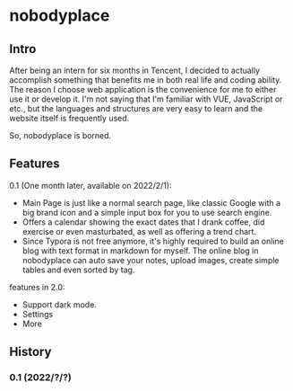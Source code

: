 # nobodyplace

## Intro

After being an intern for six months in Tencent, I decided to actually accomplish something that benefits me in both real life and coding ability.
The reason I choose web application is the convenience for me to either use it or develop it. 
I'm not saying that I'm familiar with VUE, JavaScript or etc., but the languages and structures are very easy to learn and the website itself is frequently used.

So, nobodyplace is borned.

## Features

0.1 (One month later, available on 2022/2/1):
- Main Page is just like a normal search page, like classic Google with a big brand icon and a simple input box for you to use search engine.
- Offers a calendar showing the exact dates that I drank coffee, did exercise or even masturbated, as well as offering a trend chart.
- Since Typora is not free anymore, it's highly required to build an online blog with text format in markdown for myself. The online blog in nobodyplace can auto save your notes, upload images, create simple tables and even sorted by tag.

features in 2.0:
- Support dark mode.
- Settings
- More

## History

### 0.1 (2022/?/?)

